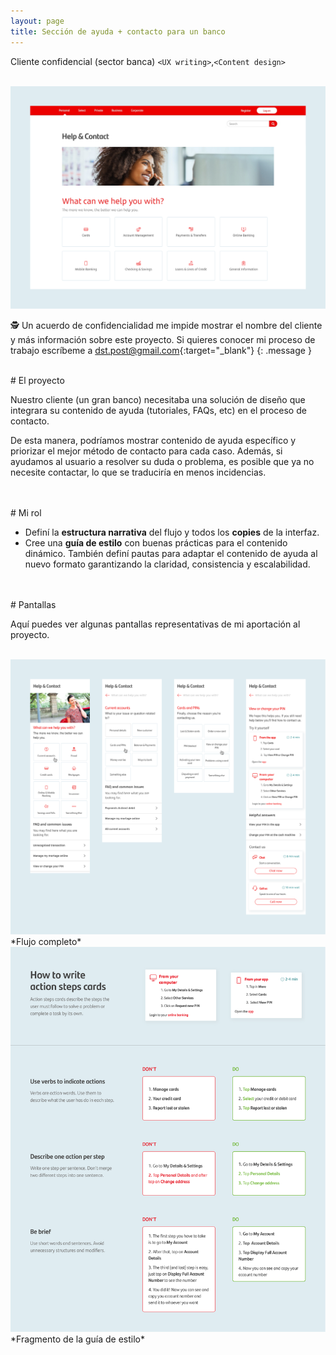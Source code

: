 ```yaml
---
layout: page
title: Sección de ayuda + contacto para un banco
---
```

Cliente confidencial (sector banca)
`<UX writing>`,`<Content design>`

<br>
<a href="{{ site.baseurl }}/assets/Ayuda-y-contacto_1.png" target="_blank">
    <img 
        src="/assets/Ayuda-y-contacto_1.png" 
        alt="Ayuda-y-contacto_1"
    >
</a>

🕵️ Un acuerdo de confidencialidad me impide mostrar el nombre del cliente y más información sobre este proyecto. Si quieres conocer mi proceso de trabajo escríbeme a [dst.post@gmail.com](mailto:dst.post@gmail.com){:target="_blank"}
{: .message }




<br>
# El proyecto

Nuestro cliente (un gran banco) necesitaba una solución de diseño que integrara su contenido de ayuda (tutoriales, FAQs, etc) en el proceso de contacto. 

De esta manera, podríamos mostrar contenido de ayuda específico y priorizar el mejor método de contacto para cada caso. Además, si ayudamos al usuario a resolver su duda o problema, es posible que ya no necesite contactar, lo que se traduciría en menos incidencias. 


<br>
<br>
# Mi rol

- Definí la **estructura narrativa** del flujo y todos los **copies** de la interfaz.
- Cree una **guía de estilo** con buenas prácticas para el contenido dinámico. También definí pautas para adaptar el contenido de ayuda al nuevo formato garantizando la claridad, consistencia y escalabilidad.


<br>
<br>
# Pantallas

Aquí puedes ver algunas pantallas representativas de mi aportación al proyecto.

<br>
<a href="{{ site.baseurl }}/assets/Ayuda-y-contacto_2.png" target="_blank">
    <img 
        src="/assets/Ayuda-y-contacto_2.png" 
        alt="Ayuda-y-contacto_2"
    >
</a>
*Flujo completo*

<br>
<a href="{{ site.baseurl }}/assets/Ayuda-y-contacto_3.png" target="_blank">
    <img 
        src="/assets/Ayuda-y-contacto_3.png" 
        alt="Ayuda-y-contacto_3"
    >
</a>
*Fragmento de la guía de estilo*

